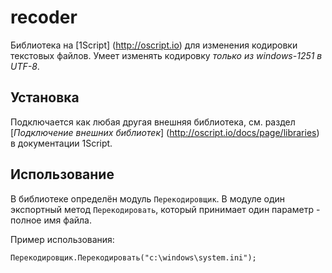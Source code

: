# recoder

Библиотека на [1Script] (http://oscript.io) для изменения кодировки текстовых файлов. Умеет изменять кодировку _только из windows-1251 в UTF-8_.

## Установка
Подключается как любая другая внешняя библиотека, см. раздел [*Подключение внешних библиотек*] (http://oscript.io/docs/page/libraries) в документации 1Script.

## Использование
В библиотеке определён модуль `Перекодировщик`. В модуле один экспортный метод `Перекодировать`, который принимает один параметр - полное имя файла.

Пример использования:
```
Перекодировщик.Перекодировать("c:\windows\system.ini");
```